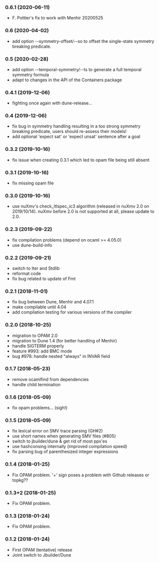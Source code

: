 ### 0.6.1 (2020-06-11)
- F. Pottier's fix to work with Menhir 20200525

### 0.6 (2020-04-02)
- add option --symmetry-offset/--so to offset the single-state symmetry breaking predicate.

### 0.5 (2020-02-28)
- add option --temporal-symmetry/--ts to generate a full temporal symmetry formula
- adapt to changes in the API of the Containers package

### 0.4.1 (2019-12-06)
- fighting once again with dune-release...

### 0.4 (2019-12-06)
- fix bug in symmetry handling resulting in a too strong symmetry breaking predicate, users should re-assess their models!
- add optional 'expect sat' or 'expect unsat' sentence after a goal

### 0.3.2 (2019-10-16)
- fix issue when creating 0.3.1 which led to opam file being still absent

### 0.3.1 (2019-10-16)
- fix missing opam file

### 0.3.0 (2019-10-16)
- use nuXmv's check_ltlspec_ic3 algorithm (released in nuXmv 2.0 on 2019/10/14). nuXmv before 2.0 is not supported at all, please update to 2.0.

### 0.2.3 (2019-09-22)
- fix compilation problems (depend on ocaml >= 4.05.0)
- use dune-build-info

### 0.2.2 (2019-09-21)
- switch to Iter and Stdlib
- reformat code
- fix bug related to update of Fmt

### 0.2.1 (2018-11-01)
- fix bug between Dune, Menhir and 4.07.1
- make compilable until 4.04
- add compilation testing for various versions of the compiler

### 0.2.0 (2018-10-25)
- migration to OPAM 2.0
- migration to Dune 1.4 (for better handling of Menhir)
- handle SIGTERM properly
- feature #993: add BMC mode
- bug #978: handle nested "always" in INVAR field

### 0.1.7 (2018-05-23)
- remove ocamlfind from dependencies
- handle child termination

### 0.1.6 (2018-05-09)
- fix opam problems... (sigh!)

### 0.1.5 (2018-05-09)
- fix lexical error on SMV trace parsing (GH#2)
- use short names when generating SMV files (#805)
- switch to jbuilder/dune & get rid of most ppx'es
- use hashconsing internally (improved compilation speed)
- fix parsing bug of parenthesized integer expressions

### 0.1.4 (2018-01-25)
- Fix OPAM problem. '+' sign poses a problem with Github releases or topkg??

### 0.1.3+2 (2018-01-25)
- Fix OPAM problem.

### 0.1.3 (2018-01-24)
- Fix OPAM problem.

### 0.1.2 (2018-01-24)
- First OPAM (tentative) release
- Joint switch to Jbuilder/Dune

